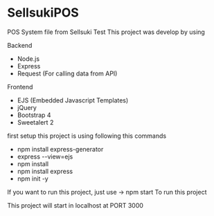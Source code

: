 # SellsukiPOS
POS System file from Sellsuki Test
This project was develop by using

Backend
  - Node.js
  - Express
  - Request (For calling data from API)

Frontend
  - EJS (Embedded Javascript Templates)
  - jQuery
  - Bootstrap 4
  - Sweetalert 2

first setup this project is using following this commands
  - npm install express-generator
  - express --view=ejs
  - npm install
  - npm install express
  - npm init -y

If you want to run this project, just use -> npm start To run this project

This project will start in localhost at PORT 3000
